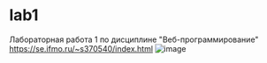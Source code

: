 # lab1
Лабораторная работа 1 по дисциплине "Веб-программирование"
https://se.ifmo.ru/~s370540/index.html 
![image](https://github.com/alinaagnistova/lab1/assets/116123766/4760e62a-a9e6-4994-9459-a315fbd43348)

